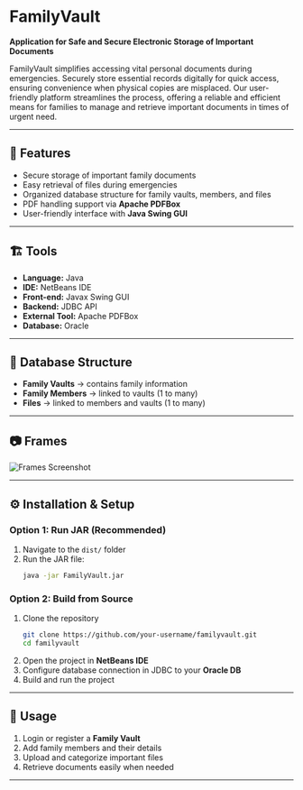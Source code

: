 # FamilyVault  

**Application for Safe and Secure Electronic Storage of Important Documents**  

FamilyVault simplifies accessing vital personal documents during emergencies. Securely store essential records digitally for quick access, ensuring convenience when physical copies are misplaced. Our user-friendly platform streamlines the process, offering a reliable and efficient means for families to manage and retrieve important documents in times of urgent need.  

---

## 🚀 Features  
- Secure storage of important family documents  
- Easy retrieval of files during emergencies  
- Organized database structure for family vaults, members, and files  
- PDF handling support via **Apache PDFBox**  
- User-friendly interface with **Java Swing GUI**  

---

## 🏗️ Tools

- **Language:** Java  
- **IDE:** NetBeans IDE  
- **Front-end:** Javax Swing GUI  
- **Backend:** JDBC API  
- **External Tool:** Apache PDFBox  
- **Database:** Oracle  


---

## 📂 Database Structure  

- **Family Vaults** → contains family information  
- **Family Members** → linked to vaults (1 to many)  
- **Files** → linked to members and vaults (1 to many)

---

## 📷 Frames

![Frames Screenshot](Screenshots/Screenshot/png)  

---

## ⚙️ Installation & Setup  

### Option 1: Run JAR (Recommended)  
1. Navigate to the `dist/` folder  
2. Run the JAR file:  
   ```bash
   java -jar FamilyVault.jar
   ```

### Option 2: Build from Source  
1. Clone the repository  
   ```bash
   git clone https://github.com/your-username/familyvault.git
   cd familyvault
   ```
2. Open the project in **NetBeans IDE**  
3. Configure database connection in JDBC to your **Oracle DB**  
4. Build and run the project  

---

## 📖 Usage  

1. Login or register a **Family Vault**  
2. Add family members and their details  
3. Upload and categorize important files  
4. Retrieve documents easily when needed  

---
